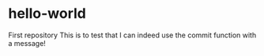 # hello-world
First repository
This is to test that I can indeed use the commit function with a message!
